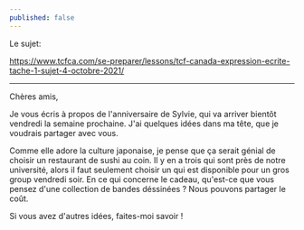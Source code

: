 ```yaml
---
published: false
---
```

Le sujet: 

https://www.tcfca.com/se-preparer/lessons/tcf-canada-expression-ecrite-tache-1-sujet-4-octobre-2021/

---

Chères amis,

Je vous écris à propos de l'anniversaire de Sylvie, qui va arriver bientôt vendredi la semaine prochaine. J'ai quelques idées dans ma tête, que je voudrais partager avec vous.

Comme elle adore la culture japonaise, je pense que ça serait génial de choisir un restaurant de sushi au coin. Il y en a trois qui sont près de notre université, alors il faut seulement choisir un qui est disponible pour un gros group vendredi soir. En ce qui concerne le cadeau, qu'est-ce que vous pensez d'une collection de bandes déssinées ? Nous pouvons partager le coût.

Si vous avez d'autres idées, faites-moi savoir !
